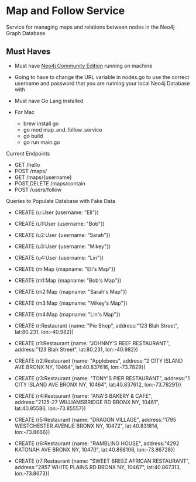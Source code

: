 # Map and Follow Service

Service for managing maps and relations between nodes in the Neo4j Graph Database

## Must Haves
- Must have [Neo4j Community Edition](https://neo4j.com/download-center/#releases) running on machine
- Going to have to change the URL variable in nodes.go to use the correct username and password that you are running your local Neo4j Database with

- Must have Go Lang installed
- For Mac
  - brew install go
  - go mod map_and_follow_service
  - go build
  - go run main.go


Current Endpoints

- GET /hello
- POST /maps/
- GET /maps/{username}
- POST,DELETE /maps/contain
- POST /users/follow


Queries to Populate Database with Fake Data


- CREATE (u:User {username: "Eli"})
- CREATE (u1:User {username: "Bob"})
- CREATE (u2:User {username: "Sarah"})
- CREATE (u3:User {username: "Mikey"})
- CREATE (u4:User {username: "Lin"})

- CREATE (m:Map {mapname: "Eli's Map"})
- CREATE (m1:Map {mapname: "Bob's Map"})
- CREATE (m2:Map {mapname: "Sarah's Map"})
- CREATE (m3:Map {mapname: "Mikey's Map"})
- CREATE (m4:Map {mapname: "Lin's Map"})

- CREATE (r:Restaurant {name: "Pie Shop", address:"123 Blah Street", lat:80.231, lon:-40.982})
- CREATE (r1:Restaurant {name: "JOHNNY'S REEF RESTAURANT", address:"123 Blah Street", lat:80.231, lon:-40.982})
- CREATE (r2:Restaurant {name: "Applebees", address:"2 CITY ISLAND AVE BRONX NY, 10464", lat:40.837616, lon:-73.7829})
- CREATE (r3:Restaurant {name: "TONY'S PIER RESTAURANT", address:"1 CITY ISLAND AVE BRONX NY, 10464", lat:40.837612, lon:-73.78291})
- CREATE (r4:Restaurant {name: "ANA'S BAKERY & CAFE", address:"2125-27 WILLIAMSBRIDGE RD BRONX NY, 10461", lat:40.85586, lon:-73.85557})
- CREATE (r5:Restaurant {name: "DRAGON VILLAGE", address:"1795 WESTCHESTER AVENUE BRONX NY, 10472", lat:40.831814, lon:-73.8666})
- CREATE (r6:Restaurant {name: "RAMBLING HOUSE", address:"4292 KATONAH AVE BRONX NY, 10470", lat:40.898106, lon:-73.86728})
- CREATE (r7:Restaurant {name: "SWEET BREEZ AFRICAN RESTAURANT", address:"2857 WHITE PLAINS RD BRONX NY, 10467", lat:40.867313, lon:-73.8673})

